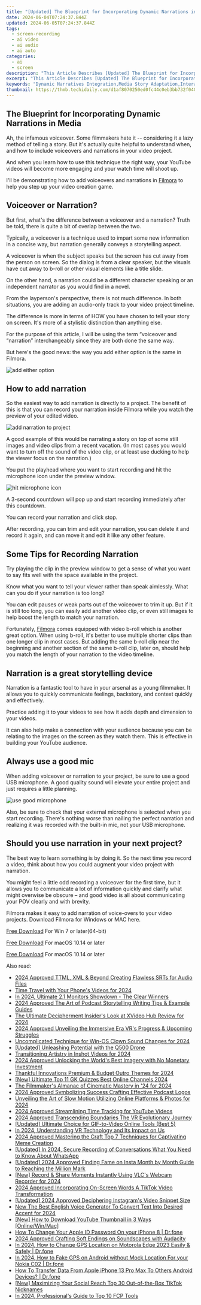 ```yaml
---
title: "[Updated] The Blueprint for Incorporating Dynamic Narrations in Media"
date: 2024-06-04T07:24:37.844Z
updated: 2024-06-05T07:24:37.844Z
tags: 
  - screen-recording
  - ai video
  - ai audio
  - ai auto
categories: 
  - ai
  - screen
description: "This Article Describes [Updated] The Blueprint for Incorporating Dynamic Narrations in Media"
excerpt: "This Article Describes [Updated] The Blueprint for Incorporating Dynamic Narrations in Media"
keywords: "Dynamic Narratives Integration,Media Story Adaptation,Interactive Media Planning,Narrative Dynamics Strategy,Engaging Media Designs,Innovative Storytelling Techniques,Plot Variability in Content"
thumbnail: https://thmb.techidaily.com/d1af8070250ed0fc44c0eb3bb732f040d9be0391dec23043dea2f82d9170e773.jpg
---
```


## The Blueprint for Incorporating Dynamic Narrations in Media

Ah, the infamous voiceover. Some filmmakers hate it -- considering it a lazy method of telling a story. But it's actually quite helpful to understand when, and how to include voiceovers and narrations in your video project.

And when you learn how to use this technique the right way, your YouTube videos will become more engaging and your watch time will shoot up.

I'll be demonstrating how to add voiceovers and narrations in [Filmora](https://tools.techidaily.com/wondershare/filmora/download/) to help you step up your video creation game.

## Voiceover or Narration?

But first, what's the difference between a voiceover and a narration? Truth be told, there is quite a bit of overlap between the two.

Typically, a voiceover is a technique used to impart some new information in a concise way, but narration generally conveys a storytelling aspect.

A voiceover is when the subject speaks but the screen has cut away from the person on screen. So the dialog is from a clear speaker, but the visuals have cut away to b-roll or other visual elements like a title slide.

On the other hand, a narration could be a different character speaking or an independent narrator as you would find in a novel.

From the layperson's perspective, there is not much difference. In both situations, you are adding an audio-only track to your video project timeline.

The difference is more in terms of HOW you have chosen to tell your story on screen. It's more of a stylistic distinction than anything else.

For the purpose of this article, I will be using the term “voiceover and “narration” interchangeably since they are both done the same way.

But here's the good news: the way you add either option is the same in Filmora.

![add either option](https://images.wondershare.com/filmora/guide/get-started-with-filmora-01.png)

## How to add narration

So the easiest way to add narration is directly to a project. The benefit of this is that you can record your narration inside Filmora while you watch the preview of your edited video.

![add narration to project](https://images.wondershare.com/filmora/guide/stt-tts-srt-09.png)

A good example of this would be narrating a story on top of some still images and video clips from a recent vacation. (In most cases you would want to turn off the sound of the video clip, or at least use ducking to help the viewer focus on the narration.)

You put the playhead where you want to start recording and hit the microphone icon under the preview window.

![hit microphone icon](https://images.wondershare.com/filmora/guide/stt-tts-srt-08.png)

A 3-second countdown will pop up and start recording immediately after this countdown.

You can record your narration and click stop.

After recording, you can trim and edit your narration, you can delete it and record it again, and can move it and edit it like any other feature.

## Some Tips for Recording Narration

Try playing the clip in the preview window to get a sense of what you want to say fits well with the space available in the project.

Know what you want to tell your viewer rather than speak aimlessly. What can you do if your narration is too long?

You can edit pauses or weak parts out of the voiceover to trim it up. But if it is still too long, you can easily add another video clip, or even still images to help boost the length to match your narration.

Fortunately, [Filmora](https://tools.techidaily.com/wondershare/filmora/download/) comes equipped with video b-roll which is another great option. When using b-roll, it's better to use multiple shorter clips than one longer clip in most cases. But adding the same b-roll clip near the beginning and another section of the same b-roll clip, later on, should help you match the length of your narration to the video timeline.

## Narration is a great storytelling device

Narration is a fantastic tool to have in your arsenal as a young filmmaker. It allows you to quickly communicate feelings, backstory, and context quickly and effectively.

Practice adding it to your videos to see how it adds depth and dimension to your videos.

It can also help make a connection with your audience because you can be relating to the images on the screen as they watch them. This is effective in building your YouTube audience.

## Always use a good mic

When adding voiceover or narration to your project, be sure to use a good USB microphone. A good quality sound will elevate your entire project and just requires a little planning.

![use good microphone](https://images.wondershare.com/filmora/article-images/2022/11/use-good-microphone.jpg)

Also, be sure to check that your external microphone is selected when you start recording. There's nothing worse than nailing the perfect narration and realizing it was recorded with the built-in mic, not your USB microphone.

## Should you use narration in your next project?

The best way to learn something is by doing it. So the next time you record a video, think about how you could augment your video project with narration.

You might feel a little odd recording a voiceover for the first time, but it allows you to communicate a lot of information quickly and clarify what might overwise be obscure – and good video is all about communicating your POV clearly and with brevity.

Filmora makes it easy to add narration of voice-overs to your video projects. Download Filmora for Windows or MAC here.

[Free Download](https://tools.techidaily.com/wondershare/filmora/download/) For Win 7 or later(64-bit)

[Free Download](https://tools.techidaily.com/wondershare/filmora/download/) For macOS 10.14 or later

[Free Download](https://tools.techidaily.com/wondershare/filmora/download/) For macOS 10.14 or later

<ins class="adsbygoogle"
     style="display:block"
     data-ad-format="autorelaxed"
     data-ad-client="ca-pub-7571918770474297"
     data-ad-slot="1223367746"></ins>

<ins class="adsbygoogle"
     style="display:block"
     data-ad-format="autorelaxed"
     data-ad-client="ca-pub-7571918770474297"
     data-ad-slot="1223367746"></ins>



<ins class="adsbygoogle"
     style="display:block"
     data-ad-client="ca-pub-7571918770474297"
     data-ad-slot="8358498916"
     data-ad-format="auto"
     data-full-width-responsive="true"></ins>


<span class="atpl-alsoreadstyle">Also read:</span>
<div><ul>
<li><a href="https://some-skills.techidaily.com/2024-approved-ttml-xml-and-beyond-creating-flawless-srts-for-audio-files/"><u>2024 Approved  TTML, XML & Beyond  Creating Flawless SRTs for Audio Files</u></a></li>
<li><a href="https://some-skills.techidaily.com/time-travel-with-your-phones-videos-for-2024/"><u>Time Travel with Your Phone's Videos for 2024</u></a></li>
<li><a href="https://some-skills.techidaily.com/in-2024-ultimate-21-monitors-showdown-the-clear-winners/"><u>In 2024, Ultimate 2.1 Monitors Showdown - The Clear Winners</u></a></li>
<li><a href="https://some-skills.techidaily.com/2024-approved-the-art-of-podcast-storytelling-writing-tips-and-example-guides/"><u>2024 Approved  The Art of Podcast Storytelling  Writing Tips & Example Guides</u></a></li>
<li><a href="https://some-skills.techidaily.com/the-ultimate-decipherment-insiders-look-at-xvideo-hub-review-for-2024/"><u>The Ultimate Decipherment  Insider's Look at XVideo Hub Review for 2024</u></a></li>
<li><a href="https://some-skills.techidaily.com/2024-approved-unveiling-the-immersive-era-vrs-progress-and-upcoming-struggles/"><u>2024 Approved  Unveiling the Immersive Era  VR's Progress & Upcoming Struggles</u></a></li>
<li><a href="https://some-skills.techidaily.com/uncomplicated-technique-for-win-os-clown-sound-changes-for-2024/"><u>Uncomplicated Technique for Win-OS Clown Sound Changes for 2024</u></a></li>
<li><a href="https://some-skills.techidaily.com/updated-unleashing-potential-with-the-q500-drone/"><u>[Updated] Unleashing Potential with the Q500 Drone</u></a></li>
<li><a href="https://some-skills.techidaily.com/transitioning-artistry-in-inshot-videos-for-2024/"><u>Transitioning Artistry in Inshot Videos for 2024</u></a></li>
<li><a href="https://some-skills.techidaily.com/2024-approved-unlocking-the-worlds-best-imagery-with-no-monetary-investment/"><u>2024 Approved  Unlocking the World's Best Imagery with No Monetary Investment</u></a></li>
<li><a href="https://some-skills.techidaily.com/thankful-innovations-premium-and-budget-outro-themes-for-2024/"><u>Thankful Innovations  Premium & Budget Outro Themes for 2024</u></a></li>
<li><a href="https://some-skills.techidaily.com/new-ultimate-top-11-gk-quizzes-best-online-channels-2024/"><u>[New] Ultimate Top 11 GK Quizzes  Best Online Channels 2024</u></a></li>
<li><a href="https://some-skills.techidaily.com/the-filmmakers-almanac-of-cinematic-mastery-in-24-for-2024/"><u>The Filmmaker's Almanac of Cinematic Mastery in '24 for 2024</u></a></li>
<li><a href="https://some-skills.techidaily.com/2024-approved-symbolizing-success-crafting-effective-podcast-logos/"><u>2024 Approved  Symbolizing Success  Crafting Effective Podcast Logos</u></a></li>
<li><a href="https://some-skills.techidaily.com/unveiling-the-art-of-slow-motion-utilizing-online-platforms-and-photos-for-2024/"><u>Unveiling the Art of Slow Motion  Utilizing Online Platforms & Photos for 2024</u></a></li>
<li><a href="https://some-skills.techidaily.com/2024-approved-streamlining-time-tracking-for-youtube-videos/"><u>2024 Approved  Streamlining Time Tracking for YouTube Videos</u></a></li>
<li><a href="https://some-skills.techidaily.com/2024-approved-transcending-boundaries-the-vr-evolutionary-journey/"><u>2024 Approved  Transcending Boundaries  The VR Evolutionary Journey</u></a></li>
<li><a href="https://some-skills.techidaily.com/updated-ultimate-choice-for-gif-to-video-online-tools-best-5/"><u>[Updated] Ultimate Choice for GIF-to-Video Online Tools (Best 5)</u></a></li>
<li><a href="https://some-skills.techidaily.com/in-2024-understanding-vr-technology-and-its-impact-on-us/"><u>In 2024, Understanding VR Technology and Its Impact on Us</u></a></li>
<li><a href="https://some-skills.techidaily.com/2024-approved-mastering-the-craft-top-7-techniques-for-captivating-meme-creation/"><u>2024 Approved  Mastering the Craft  Top 7 Techniques for Captivating Meme Creation</u></a></li>
<li><a href="https://visual-screen-recording.techidaily.com/updated-in-2024-secure-recording-of-conversations-what-you-need-to-know-about-whatsapp/"><u>[Updated] In 2024, Secure Recording of Conversations  What You Need to Know About WhatsApp</u></a></li>
<li><a href="https://instagram-videos.techidaily.com/updated-2024-approved-finding-fame-on-insta-month-by-month-guide-to-reaching-the-million-mark/"><u>[Updated] 2024 Approved  Finding Fame on Insta  Month by Month Guide to Reaching the Million Mark</u></a></li>
<li><a href="https://visual-screen-recording.techidaily.com/new-record-and-share-moments-instantly-using-vlcs-webcam-recorder-for-2024/"><u>[New] Record & Share Moments Instantly Using VLC's Webcam Recorder for 2024</u></a></li>
<li><a href="https://tiktok-video-files.techidaily.com/2024-approved-incorporating-on-screen-words-a-tiktok-video-transformation/"><u>2024 Approved  Incorporating On-Screen Words  A TikTok Video Transformation</u></a></li>
<li><a href="https://instagram-video-recordings.techidaily.com/updated-2024-approved-deciphering-instagrams-video-snippet-size/"><u>[Updated] 2024 Approved  Deciphering Instagram's Video Snippet Size</u></a></li>
<li><a href="https://ai-topics.techidaily.com/new-the-best-english-voice-generator-to-convert-text-into-desired-accent-for-2024/"><u>New The Best English Voice Generator To Convert Text Into Desired Accent for 2024</u></a></li>
<li><a href="https://youtube-stream.techidaily.com/new-how-to-download-youtube-thumbnail-in-3-ways-onlinewinmac/"><u>[New] How to Download YouTube Thumbnail in 3 Ways [Online/Win/Mac]</u></a></li>
<li><a href="https://iphone-unlock.techidaily.com/how-to-change-your-apple-id-password-on-your-iphone-8-drfone-by-drfone-ios/"><u>How To Change Your Apple ID Password On your iPhone 8 | Dr.fone</u></a></li>
<li><a href="https://extra-resources.techidaily.com/2024-approved-crafting-soft-endings-on-soundscapes-with-audacity/"><u>2024 Approved  Crafting Soft Endings on Soundscapes with Audacity</u></a></li>
<li><a href="https://location-social.techidaily.com/in-2024-how-to-change-gps-location-on-motorola-edge-2023-easily-and-safely-drfone-by-drfone-virtual-android/"><u>In 2024, How to Change GPS Location on Motorola Edge 2023 Easily & Safely | Dr.fone</u></a></li>
<li><a href="https://android-location.techidaily.com/in-2024-how-to-fake-gps-on-android-without-mock-location-for-your-nokia-c02-drfone-by-drfone-virtual/"><u>In 2024, How to Fake GPS on Android without Mock Location For your Nokia C02 | Dr.fone</u></a></li>
<li><a href="https://techidaily.com/how-to-transfer-data-from-apple-iphone-13-pro-max-to-others-android-devices-drfone-by-drfone-transfer-data-from-ios-transfer-data-from-ios/"><u>How To Transfer Data From Apple iPhone 13 Pro Max To Others Android Devices? | Dr.fone</u></a></li>
<li><a href="https://tiktok-video-files.techidaily.com/new-maximizing-your-social-reach-top-30-out-of-the-box-tiktok-nicknames/"><u>[New] Maximizing Your Social Reach  Top 30 Out-of-the-Box TikTok Nicknames</u></a></li>
<li><a href="https://extra-guidance.techidaily.com/in-2024-professionals-guide-to-top-10-fcp-tools/"><u>In 2024, Professional's Guide to Top 10 FCP Tools</u></a></li>
</ul></div>
